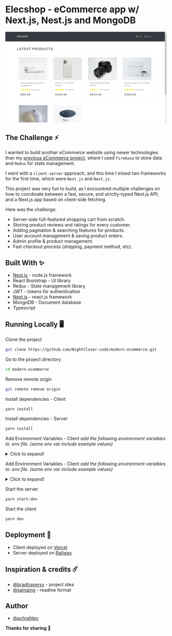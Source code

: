 # Elecshop - eCommerce app w/ Next.js, Nest.js and MongoDB

![Elecshop preview image](./client/public/design/preview.png)

## The Challenge ⚡️

I wanted to build another eCommerce website using newer technologies than my [previous eCommerce project](https://github.com/NightClover-code/basic-eCommerce-website), where I used `Firebase` to store data and `Redux` for state management.

I went with a `client-server` approach, and this time I mixed two frameworks for the first time, which were `Next.js` and `Nest.js`.

This project was very fun to build, as I encountred multiple challenges on how to coordinate between a fast, secure, and strictly-typed Nest.js API; and a Next.js app based on client-side fetching.

Here was the challenge:

- Server-side full-featured shopping cart from scratch.
- Storing product reviews and ratings for every customer.
- Adding pagination & searching features for products.
- User account management & saving product orders.
- Admin profile & product management.
- Fast checkout process (shipping, payment method, etc).

## Built With ✨

- [Nest.js](https://nestjs.com/) - node.js framework
- React Bootstrap - UI library
- Redux - State management library
- JWT - tokens for authentication
- [Next.js](https://nextjs.org/) - react.js framework
- MongoDB - Document database
- Typescript

## Running Locally 🖥️

Clone the project

```bash
git clone https://github.com/NightClover-code/modern-ecommerce.git
```

Go to the project directory

```bash
cd modern-ecommerce
```

Remove remote origin

```bash
git remote remove origin
```

Install dependencies - Client

```bash
yarn install
```

Install dependencies - Server

```bash
yarn install
```

Add Environment Variables - Client
_add the following environment variables to .env file. (some env var include example values)_

<details>
  <summary>Click to expand!</summary>
  
  - `NEXT_PUBLIC_PAYPAL_CLIENT_ID`
</details>

Add Environment Variables - Client
_add the following environment variables to .env file. (some env var include example values)_

<details>
  <summary>Click to expand!</summary>
  
  - `MONGODB_PASSWORD`
  - `MONGODB_DATABASE_NAME` 
  - `JWT_SECRET`
  - `MONGODB_URL` 
  - `SESSION_KEY`
  - `CLIENT_URL`
  - `CLOUDINARY_API_KEY`
  - `CLOUDINARY_API_SECRET`
  - `CLOUDINARY_NAME`
</details>

Start the server

```bash
yarn start:dev
```

Start the client

```bash
yarn dev
```

## Deployment 🚀
 - Client deployed on [Vercel](https://vercel.com/)
 - Server deployed on [Railway](https://railway.app/)
 
 
## Inspiration & credits ☄️
 - [@bradtraversy](https://www.youtube.com/@TraversyMedia) - project idea
 - [@satnaing](https://github.com/satnaing) - readme format

## Author
- [@achrafdev](https://achrafdev.com)

**Thanks for sharing** 🚀

